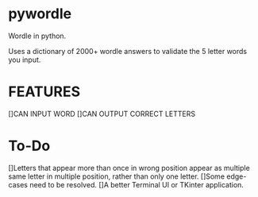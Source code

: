 # pywordle
Wordle in python.


Uses a dictionary of 2000+ wordle answers to validate the 5 letter words you input.

# FEATURES
[]CAN INPUT WORD
[]CAN OUTPUT CORRECT LETTERS

# To-Do
[]Letters that appear more than once in wrong position appear as multiple same letter in multiple position, rather than only one letter.
[]Some edge-cases need to be resolved.
[]A better Terminal UI or TKinter application.
